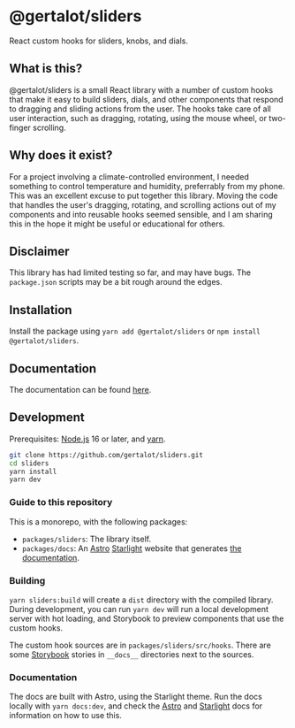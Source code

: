 # @gertalot/sliders

React custom hooks for sliders, knobs, and dials.

## What is this?

@gertalot/sliders is a small React library with a number of custom hooks that make it easy
to build sliders, dials, and other components that respond to dragging and sliding actions
from the user. The hooks take care of all user interaction, such as dragging, rotating,
using the mouse wheel, or two-finger scrolling.

## Why does it exist?

For a project involving a climate-controlled environment, I needed something to control temperature and
humidity, preferrably from my phone. This was an excellent excuse to put together this library.
Moving the code that handles the user's dragging, rotating, and scrolling actions out of my components
and into reusable hooks seemed sensible, and I am sharing this in the hope it might be useful or
educational for others.

## Disclaimer

This library has had limited testing so far, and may have bugs. The `package.json` scripts may
be a bit rough around the edges.

## Installation

Install the package using `yarn add @gertalot/sliders` or `npm install @gertalot/sliders`.

## Documentation

The documentation can be found [here](https://gertalot.github.io/sliders/).

## Development

Prerequisites: [Node.js](https://nodejs.org/en) 16 or later, and [yarn](https://yarnpkg.com/).

```sh
git clone https://github.com/gertalot/sliders.git
cd sliders
yarn install
yarn dev
```

### Guide to this repository

This is a monorepo, with the following packages:

- `packages/sliders`: The library itself.
- `packages/docs`: An [Astro](https://astro.build/) [Starlight](https://starlight.astro.build/)
  website that generates [the documentation](https://gertalot.github.io/sliders-docs/).

### Building

`yarn sliders:build` will create a `dist` directory with the compiled library. During development,
you can run `yarn dev` will run a local development server with hot loading, and Storybook to
preview components that use the custom hooks.

The custom hook sources are in `packages/sliders/src/hooks`. There are some [Storybook](https://storybook.js.org/) stories in `__docs__` directories next to the sources.

### Documentation

The docs are built with Astro, using the Starlight theme. Run the docs locally with `yarn docs:dev`,
and check the [Astro](https://astro.build/) and [Starlight](https://starlight.astro.build/) docs
for information on how to use this.
